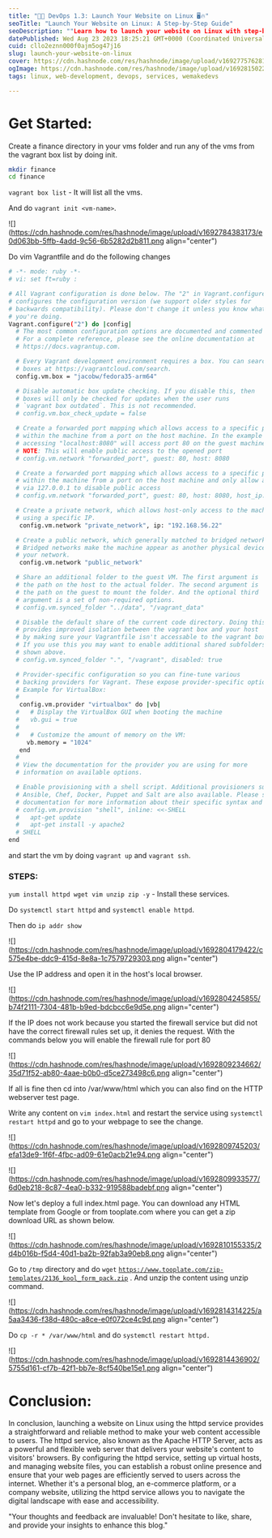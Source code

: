 ```yaml
---
title: "🚀🌐 DevOps 1.3: Launch Your Website on Linux 🖥️🔥"
seoTitle: "Launch Your Website on Linux: A Step-by-Step Guide"
seoDescription: ""Learn how to launch your website on Linux with step-by-step instructions. Get your website up and running efficiently on a Linux server. 🚀🖥️""
datePublished: Wed Aug 23 2023 18:25:21 GMT+0000 (Coordinated Universal Time)
cuid: cllo2eznn000f0ajm5og47j16
slug: launch-your-website-on-linux
cover: https://cdn.hashnode.com/res/hashnode/image/upload/v1692775762819/338ef169-8aa9-4f82-ab29-8df738ae7cd0.webp
ogImage: https://cdn.hashnode.com/res/hashnode/image/upload/v1692815022930/e1160c50-3a3a-4bb3-9c8c-f83a4066d508.webp
tags: linux, web-development, devops, services, wemakedevs

---
```


# Get Started:

Create a finance directory in your vms folder and run any of the vms from the vagrant box list by doing init.

```bash
mkdir finance
cd finance
```

`vagrant box list` - It will list all the vms.

And do `vagrant init <vm-name>`.

![](https://cdn.hashnode.com/res/hashnode/image/upload/v1692784383173/e0d063bb-5ffb-4add-9c56-6b5282d2b811.png align="center")

Do vim Vagrantfile and do the following changes

```bash
# -*- mode: ruby -*-
# vi: set ft=ruby :

# All Vagrant configuration is done below. The "2" in Vagrant.configure
# configures the configuration version (we support older styles for
# backwards compatibility). Please don't change it unless you know what
# you're doing.
Vagrant.configure("2") do |config|
  # The most common configuration options are documented and commented below.
  # For a complete reference, please see the online documentation at
  # https://docs.vagrantup.com.

  # Every Vagrant development environment requires a box. You can search for
  # boxes at https://vagrantcloud.com/search.
  config.vm.box = "jacobw/fedora35-arm64"

  # Disable automatic box update checking. If you disable this, then
  # boxes will only be checked for updates when the user runs
  # `vagrant box outdated`. This is not recommended.
  # config.vm.box_check_update = false

  # Create a forwarded port mapping which allows access to a specific port
  # within the machine from a port on the host machine. In the example below,
  # accessing "localhost:8080" will access port 80 on the guest machine.
  # NOTE: This will enable public access to the opened port
  # config.vm.network "forwarded_port", guest: 80, host: 8080

  # Create a forwarded port mapping which allows access to a specific port
  # within the machine from a port on the host machine and only allow access
  # via 127.0.0.1 to disable public access
  # config.vm.network "forwarded_port", guest: 80, host: 8080, host_ip: "127.0.0.1"

  # Create a private network, which allows host-only access to the machine
  # using a specific IP.
   config.vm.network "private_network", ip: "192.168.56.22"

  # Create a public network, which generally matched to bridged network.
  # Bridged networks make the machine appear as another physical device on
  # your network.
   config.vm.network "public_network"

  # Share an additional folder to the guest VM. The first argument is
  # the path on the host to the actual folder. The second argument is
  # the path on the guest to mount the folder. And the optional third
  # argument is a set of non-required options.
  # config.vm.synced_folder "../data", "/vagrant_data"

  # Disable the default share of the current code directory. Doing this
  # provides improved isolation between the vagrant box and your host
  # by making sure your Vagrantfile isn't accessable to the vagrant box.
  # If you use this you may want to enable additional shared subfolders as
  # shown above.
  # config.vm.synced_folder ".", "/vagrant", disabled: true

  # Provider-specific configuration so you can fine-tune various
  # backing providers for Vagrant. These expose provider-specific options.
  # Example for VirtualBox:
  #
   config.vm.provider "virtualbox" do |vb|
  #   # Display the VirtualBox GUI when booting the machine
  #   vb.gui = true
  #
  #   # Customize the amount of memory on the VM:
     vb.memory = "1024"
   end
  #
  # View the documentation for the provider you are using for more
  # information on available options.

  # Enable provisioning with a shell script. Additional provisioners such as
  # Ansible, Chef, Docker, Puppet and Salt are also available. Please see the
  # documentation for more information about their specific syntax and use.
  # config.vm.provision "shell", inline: <<-SHELL
  #   apt-get update
  #   apt-get install -y apache2
  # SHELL
end
```

and start the vm by doing `vagrant up` and `vagrant ssh`.

### STEPS:

`yum install httpd wget vim unzip zip -y` - Install these services.

Do `systemctl start httpd` and `systemctl enable httpd`.

Then do `ip addr show`

![](https://cdn.hashnode.com/res/hashnode/image/upload/v1692804179422/c575e4be-ddc9-415d-8e8a-1c7579729303.png align="center")

Use the IP address and open it in the host's local browser.

![](https://cdn.hashnode.com/res/hashnode/image/upload/v1692804245855/b74f2111-7304-481b-b9ed-bdcbcc6e9d5e.png align="center")

If the IP does not work because you started the firewall service but did not have the correct firewall rules set up, it denies the request. With the commands below you will enable the firewall rule for port 80

![](https://cdn.hashnode.com/res/hashnode/image/upload/v1692809234662/35d71f52-ab80-4aae-b0b0-d5ce273498c6.png align="center")

If all is fine then cd into /var/www/html which you can also find on the HTTP webserver test page.

Write any content on `vim index.html` and restart the service using `systemctl restart httpd` and go to your webpage to see the change.

![](https://cdn.hashnode.com/res/hashnode/image/upload/v1692809745203/efa13de9-1f6f-4fbc-ad09-61e0acb21e94.png align="center")

![](https://cdn.hashnode.com/res/hashnode/image/upload/v1692809933577/6d0eb218-8c87-4ea0-b332-919588badebf.png align="center")

Now let's deploy a full index.html page. You can download any HTML template from Google or from tooplate.com where you can get a zip download URL as shown below.

![](https://cdn.hashnode.com/res/hashnode/image/upload/v1692810155335/2d4b016b-f5d4-40d1-ba2b-92fab3a90eb8.png align="center")

Go to `/tmp` directory and do `wget` [`https://www.tooplate.com/zip-templates/2136_kool_form_pack.zip`](https://www.tooplate.com/zip-templates/2136_kool_form_pack.zip) . And unzip the content using unzip command.

![](https://cdn.hashnode.com/res/hashnode/image/upload/v1692814314225/a5aa3436-f38d-480c-a8ce-e0f072ce4c9d.png align="center")

Do `cp -r * /var/www/html` and do `systemctl restart httpd.`

![](https://cdn.hashnode.com/res/hashnode/image/upload/v1692814436902/5755d161-cf7b-42f1-bb7e-8cf540be15e1.png align="center")

# Conclusion:

In conclusion, launching a website on Linux using the httpd service provides a straightforward and reliable method to make your web content accessible to users. The httpd service, also known as the Apache HTTP Server, acts as a powerful and flexible web server that delivers your website's content to visitors' browsers. By configuring the httpd service, setting up virtual hosts, and managing website files, you can establish a robust online presence and ensure that your web pages are efficiently served to users across the internet. Whether it's a personal blog, an e-commerce platform, or a company website, utilizing the httpd service allows you to navigate the digital landscape with ease and accessibility.

"Your thoughts and feedback are invaluable! Don't hesitate to like, share, and provide your insights to enhance this blog."